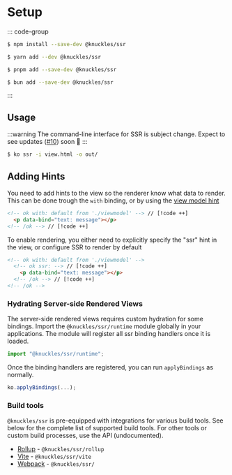 # Setup

::: code-group

```sh [npm]
$ npm install --save-dev @knuckles/ssr
```

```sh [yarn]
$ yarn add --dev @knuckles/ssr
```

```sh [pnpm]
$ pnpm add --save-dev @knuckles/ssr
```

```sh [bun]
$ bun add --save-dev @knuckles/ssr
```

:::

## Usage

:::warning
The command-line interface for SSR is subject change. Expect to see updates ([#10]) soon 👀
:::

```sh
$ ko ssr -i view.html -o out/
```

## Adding Hints

You need to add hints to the view so the renderer know what data to render. This can be done trough the `with` binding, or by using the [view model hint](/docs/reference/hints.html#view-model-hint)

<!-- prettier-ignore -->
```html
<!-- ok with: default from './viewmodel' --> // [!code ++]
  <p data-bind="text: message"></p>
<!-- /ok --> // [!code ++]
```

To enable rendering, you either need to explicitly specify the "ssr" hint in the view, or configure SSR to render by default

<!-- prettier-ignore -->
```html
<!-- ok with: default from './viewmodel' -->
  <!-- ok ssr: --> // [!code ++]
    <p data-bind="text: message"></p>
  <!-- /ok --> // [!code ++]
<!-- /ok -->
```

### Hydrating Server-side Rendered Views

The server-side rendered views requires custom hydration for some bindings. Import the `@knuckles/ssr/runtime` module globally in your applications. The module will register all ssr binding handlers once it is loaded.

```js
import "@knuckles/ssr/runtime";
```

Once the binding handlers are registered, you can run `applyBindings` as normally.

```js
ko.applyBindings(...);
```

### Build tools

`@knuckles/ssr` is pre-equipped with integrations for various build tools. See below for the complete list of supported build tools. For other tools or custom build processes, use the API (undocumented).

- [Rollup](https://rollupjs.org/) - `@knuckles/ssr/rollup`
- [Vite](https://vitejs.dev/) - `@knuckles/ssr/vite`
- [Webpack](https://webpack.js.org/) - `@knuckles/ssr/`

[#10]: https://github.com/tscpp/knuckles/issues/10
